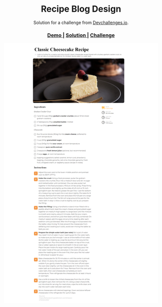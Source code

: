 <!-- Please update value in the {}  -->

<h1 align="center">Recipe Blog Design</h1>

<div align="center">
   Solution for a challenge from  <a href="http://devchallenges.io" target="_blank">Devchallenges.io</a>.
</div>

<div align="center">
  <h3>
    <a href="https://uday-kiran77.github.io/Recipe-Blog-Design">
      Demo
    </a>
    <span> | </span>
    <a href="https://devchallenges.io/solutions/bkgJXFt2SZTx2ZTX6yxj">
      Solution
    </a>
    <span> | </span>
    <a href="https://devchallenges.io/challenges/OEKdUZ6xs0h99C38XVht">
      Challenge
    </a>
  </h3>
</div>

![Screenshot.png](https://github.com/uday-kiran77/Recipe-Blog-Design/blob/main/screenshot.png?raw=true)
